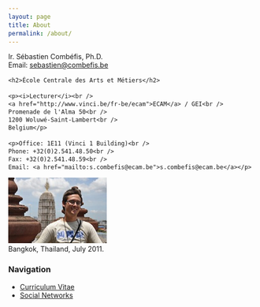 ```yaml
---
layout: page
title: About
permalink: /about/
---
```


<div class="page-col-wrapper">
  <div class="page-col page-col-1">
    <p>Ir. Sébastien Combéfis, Ph.D.<br />
    Email: <a href="mailto:sebastien@combefis.be">sebastien@combefis.be</a></p>

    <h2>École Centrale des Arts et Métiers</h2>

    <p><i>Lecturer</i><br />
    <a href="http://www.vinci.be/fr-be/ecam">ECAM</a> / GEI<br />
    Promenade de l'Alma 50<br />
    1200 Woluwé-Saint-Lambert<br />
    Belgium</p>

    <p>Office: 1E11 (Vinci 1 Building)<br />
    Phone: +32(0)2.541.48.50<br />
    Fax: +32(0)2.541.48.59<br />
    Email: <a href="mailto:s.combefis@ecam.be">s.combefis@ecam.be</a></p>
  </div>
  <div class="page-col page-col-2">
    <p><img src="/images/bangkok.jpg" alt="Bangkok, Thailand, July 2011."
    width="200" height="133" /><br />
    Bangkok, Thailand, July 2011.</p>
    <h3>Navigation</h3>
    <ul class="navigation">
      <li><a href="/about/cv/">Curriculum Vitae</a></li>
      <li><a href="/about/socialnetworks/">Social Networks</a></li>
    </ul>
  </div>
</div>

